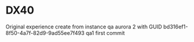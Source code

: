 # DX40
Original experience create from instance qa aurora 2 with GUID bd316ef1-8f50-4a7f-82d9-9ad55ee7f493
qa1 first commit
